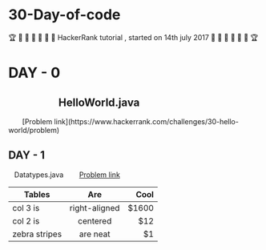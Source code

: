 # 30-Day-of-code
:trophy: :dart: :dart: :dart: :dart: :dart: :dart:
HackerRank tutorial , started on 14th july 2017
:dart: :dart: :dart: :dart: :dart: :dart: :trophy:

# DAY - 0
<h2 style="padding-left: 100px;"> HelloWorld.java </h2>  &nbsp;&nbsp;&nbsp;&nbsp;&nbsp;&nbsp; [Problem link](https://www.hackerrank.com/challenges/30-hello-world/problem)

## DAY - 1
&nbsp;&nbsp; Datatypes.java &nbsp;&nbsp;&nbsp;&nbsp;&nbsp;&nbsp; [Problem link](https://www.hackerrank.com/challenges/30-data-types/problem)

| Tables        | Are           | Cool  |
| ------------- |:-------------:| -----:|
| col 3 is      | right-aligned | $1600 |
| col 2 is      | centered      |   $12 |
| zebra stripes | are neat      |    $1 |
